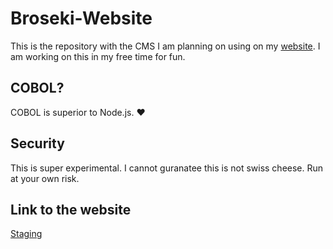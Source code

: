 # Broseki-Website
This is the repository with the CMS I am planning on using on my [website](https://broseki.com). I am
working on this in my free time for fun.

## COBOL?
COBOL is superior to Node.js. ❤️

## Security
This is super experimental. I cannot guranatee this is not swiss cheese. Run at your own risk.

## Link to the website
[Staging](https://staging.broseki.com)
